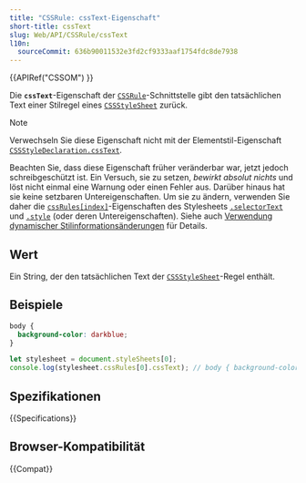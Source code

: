 ```yaml
---
title: "CSSRule: cssText-Eigenschaft"
short-title: cssText
slug: Web/API/CSSRule/cssText
l10n:
  sourceCommit: 636b90011532e3fd2cf9333aaf1754fdc8de7938
---
```


{{APIRef("CSSOM") }}

Die **`cssText`**-Eigenschaft der [`CSSRule`](/de/docs/Web/API/CSSRule)-Schnittstelle gibt den tatsächlichen Text einer Stilregel eines [`CSSStyleSheet`](/de/docs/Web/API/CSSStyleSheet) zurück.

> [!NOTE]
> Verwechseln Sie diese Eigenschaft nicht mit der Elementstil-Eigenschaft
> [`CSSStyleDeclaration.cssText`](/de/docs/Web/API/CSSStyleDeclaration/cssText).

Beachten Sie, dass diese Eigenschaft früher veränderbar war, jetzt jedoch schreibgeschützt ist. Ein Versuch, sie zu setzen, _bewirkt absolut nichts_ und löst nicht einmal eine Warnung oder einen Fehler aus. Darüber hinaus hat sie keine setzbaren Untereigenschaften. Um sie zu ändern, verwenden Sie daher die [`cssRules[index]`](/de/docs/Web/API/CSSRuleList)-Eigenschaften des Stylesheets
[`.selectorText`](/de/docs/Web/API/CSSStyleRule/selectorText) und
[`.style`](/de/docs/Web/API/CSSStyleRule/style) (oder deren Untereigenschaften). Siehe auch [Verwendung dynamischer Stilinformationsänderungen](/de/docs/Web/API/CSS_Object_Model/Using_dynamic_styling_information) für Details.

## Wert

Ein String, der den tatsächlichen Text der [`CSSStyleSheet`](/de/docs/Web/API/CSSStyleSheet)-Regel enthält.

## Beispiele

```css
body {
  background-color: darkblue;
}
```

```js
let stylesheet = document.styleSheets[0];
console.log(stylesheet.cssRules[0].cssText); // body { background-color: darkblue; }
```

## Spezifikationen

{{Specifications}}

## Browser-Kompatibilität

{{Compat}}
